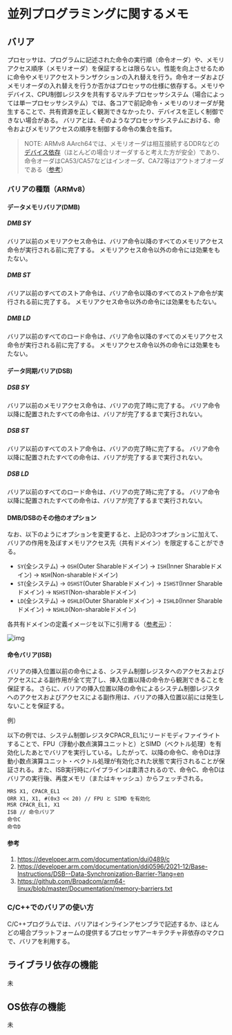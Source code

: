 
# 並列プログラミングに関するメモ

## バリア

プロセッサは、プログラムに記述された命令の実行順（命令オーダ）や、メモリアクセス順序（メモリオーダ）を保証するとは限らない。性能を向上させるために命令やメモリアクセストランザクションの入れ替えを行う。命令オーダおよびメモリオーダの入れ替えを行うか否かはプロセッサの仕様に依存する。メモリやデバイス、CPU制御レジスタを共有するマルチプロセッサシステム（場合によっては単一プロセッサシステム）では、各コアで前記命令・メモリのリオーダが発生することで、共有資源を正しく観測できなかったり、デバイスを正しく制御できない場合がある。
バリアとは、そのようなプロセッサシステムにおける、命令およびメモリアクセスの順序を制御する命令の集合を指す。

>NOTE: ARMv8 AArch64では、メモリオーダは相互接続するDDRなどの[デバイス依存](https://community.arm.com/support-forums/f/architectures-and-processors-forum/6354/barriers-in-in-order-cores-like-cortex-a53-a7)（ほとんどの場合リオーダすると考えた方が安全）であり、命令オーダはCA53/CA57などはインオーダ、CA72等はアウトオブオーダである（[参考](https://en.wikipedia.org/wiki/Comparison_of_ARMv8-A_processors)）

### バリアの種類（ARMv8）

#### データメモリバリア(DMB)

##### DMB SY

バリア以前のメモリアクセス命令は、バリア命令以降のすべてのメモリアクセス命令が実行される前に完了する。
メモリアクセス命令以外の命令には効果をもたない。

##### DMB ST

バリア以前のすべてのストア命令は、バリア命令以降のすべてのストア命令が実行される前に完了する。
メモリアクセス命令以外の命令には効果をもたない。

##### DMB LD

バリア以前のすべてのロード命令は、バリア命令以降のすべてのメモリアクセス命令が実行される前に完了する。
メモリアクセス命令以外の命令には効果をもたない。

#### データ同期バリア(DSB)
##### DSB SY

バリア以前のメモリアクセス命令は、バリアの完了時に完了する。
バリア命令以降に配置されたすべての命令は、バリアが完了するまで実行されない。

##### DSB ST

バリア以前のすべてのストア命令は、バリアの完了時に完了する。
バリア命令以降に配置されたすべての命令は、バリアが完了するまで実行されない。

##### DSB LD

バリア以前のすべてのロード命令は、バリアの完了時に完了する。
バリア命令以降に配置されたすべての命令は、バリアが完了するまで実行されない。

#### DMB/DSBのその他のオプション

なお、以下のようにオプションを変更すると、上記の3つオプションに加えて、バリアの作用を及ぼすメモリアクセス先（共有ドメイン）を限定することができる。

- `SY`(全システム) -> `OSH`(Outer Sharableドメイン) -> `ISH`(Inner Sharableドメイン) -> `NSH`(Non-sharableドメイン)
- `ST`(全システム) -> `OSHST`(Outer Sharableドメイン) -> `ISHST`(Inner Sharableドメイン) -> `NSHST`(Non-sharableドメイン)
- `LD`(全システム) -> `OSHLD`(Outer Sharableドメイン) -> `ISHLD`(Inner Sharableドメイン) -> `NSHLD`(Non-sharableドメイン)

各共有ドメインの定義イメージを以下に引用する（[参考元](https://developer.arm.com/documentation/100941/0100/Memory-attributes)）：

![img](https://documentation-service.arm.com/static/5efa1dbedbdee951c1ccded0?token=)


#### 命令バリア(ISB)

バリアの挿入位置以前の命令による、システム制御レジスタへのアクセスおよびアクセスによる副作用が全て完了し、挿入位置以降の命令から観測できることを保証する。
さらに、バリアの挿入位置以降の命令によるシステム制御レジスタへのアクセスおよびアクセスによる副作用は、バリアの挿入位置以前には発生しないことを保証する。

例）

以下の例では、システム制御レジスタCPACR_EL1にリードモディファイライトすることで、FPU（浮動小数点演算ユニットと）とSIMD（ベクトル処理）を有効化したあとでバリアを実行している。したがって、以降の命令C、命令Dは浮動小数点演算ユニット・ベクトル処理が有効化された状態で実行されることが保証される。また、ISB実行時にパイプラインは粛清されるので、命令C、命令Dはバリアの実行後、再度メモリ（またはキャッシュ）からフェッチされる。

```
MRS X1, CPACR_EL1
ORR X1, X1, #(0x3 << 20) // FPU と SIMD を有効化
MSR CPACR_EL1, X1
ISB // 命令バリア
命令C
命令D
```

#### 参考

1. https://developer.arm.com/documentation/dui0489/c
1. https://developer.arm.com/documentation/ddi0596/2021-12/Base-Instructions/DSB--Data-Synchronization-Barrier-?lang=en
1. https://github.com/Broadcom/arm64-linux/blob/master/Documentation/memory-barriers.txt

### C/C++でのバリアの使い方

C/C++プログラムでは、バリアはインラインアセンブラで記述するか、ほとんどの場合プラットフォームの提供するプロセッサアーキテクチャ非依存のマクロで、バリアを利用する。

<!-- ### glibc
### linuxカーネル
### Toppers -->

## ライブラリ依存の機能

未

## OS依存の機能

未
